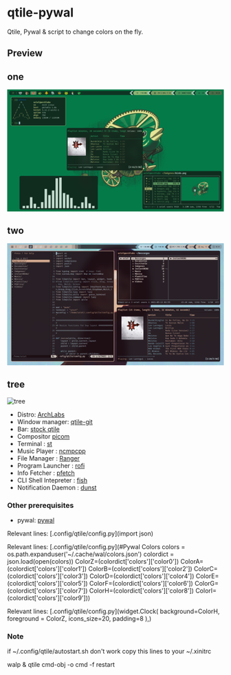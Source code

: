 # qtile-pywal
Qtile, Pywal &amp; script to change colors on the fly.

## Preview

## one
![one](/preview/28.png)
<br />
## two
![two](/preview/38.png)
<br />
## tree
![tree](/tree/51.png)

* Distro: [ArchLabs](https://archlabslinux.com/)
* Window manager: [qtile-git](https://aur.archlinux.org/qtile-git.git)
* Bar: [stock qtile](https://aur.archlinux.org/qtile-git.git)
* Compositor [picom](https://github.com/jonaburg/picom)
* Terminal : [st](https://github.com/instantOS/st-instantos.git)
* Music Player : [ncmpcpp](https://github.com/ncmpcpp/ncmpcpp.git)
* File Manager : [Ranger](https://github.com/ranger/ranger.git)
* Program Launcher : [rofi](https://github.com/davatorium/rofi.git)
* Info Fetcher : [pfetch](https://github.com/dylanaraps/pfetch.git)
* CLI Shell Intepreter : [fish](https://aur.archlinux.org/fish-git.git)
* Notification Daemon : [dunst](https://github.com/dunst-project/dunst.git)


### Other prerequisites
* pywal: [pywal](https://github.com/dylanaraps/pywal.git)

Relevant lines: [.config/qtile/config.py](import json)

Relevant lines: [.config/qtile/config.py](#Pywal Colors
colors = os.path.expanduser('~/.cache/wal/colors.json')
colordict = json.load(open(colors))
ColorZ=(colordict['colors']['color0'])
ColorA=(colordict['colors']['color1'])
ColorB=(colordict['colors']['color2'])
ColorC=(colordict['colors']['color3'])
ColorD=(colordict['colors']['color4'])
ColorE=(colordict['colors']['color5'])
ColorF=(colordict['colors']['color6'])
ColorG=(colordict['colors']['color7'])
ColorH=(colordict['colors']['color8'])
ColorI=(colordict['colors']['color9']))

Relevant lines: [.config/qtile/config.py](widget.Clock(
                        background=ColorH,
                        foreground = ColorZ,
                        icons_size=20,
                        padding=8
                        ),)


### Note

if ~/.config/qtile/autostart.sh don't work copy this lines to your ~/.xinitrc

walp &
qtile cmd-obj -o cmd -f restart

